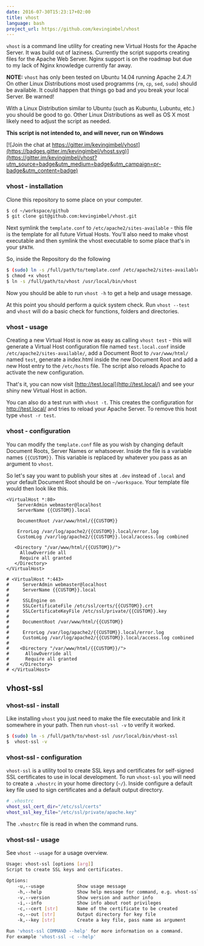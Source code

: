```yaml
---
date: 2016-07-30T15:23:17+02:00
title: vhost
language: bash
project_url: https://github.com/kevingimbel/vhost
---
```


`vhost` is a command line utility for creating new Virtual Hosts for the Apache Server. It was build out of laziness. Currently the script supports creating files for the Apache Web Server. Nginx support is on the roadmap but due to my lack of Nginx knowledge currently far away.

**NOTE:** `vhost` has only been tested on Ubuntu 14.04 running Apache 2.4.7! On other Linux Distributions most used programms (`rm`, `cp`, `sed`, `sudo`) should be available. It could happen that things go bad and you break your local Server. Be warned!

With a Linux Distribution similar to Ubuntu (such as Kubuntu, Lubuntu, etc.) you should be good to go. Other Linux Distributions as well as OS X most likely need to adjust the script as needed.

**This script is not intended to, and will never, run on Windows**

[![Join the chat at https://gitter.im/kevingimbel/vhost](https://badges.gitter.im/kevingimbel/vhost.svg)](https://gitter.im/kevingimbel/vhost?utm_source=badge&utm_medium=badge&utm_campaign=pr-badge&utm_content=badge)

### vhost - installation

Clone this repository to some place on your computer.

```bash
$ cd ~/workspace/github
$ git clone git@github.com:kevingimbel/vhost.git
```

Next symlink the `template.conf` to `/etc/apache2/sites-available` - this file is
the template for all future Virtual Hosts. You'll also need to make vhost
executable and then symlink the vhost executable to some place that's in
your `$PATH`.

So, inside the Repository do the following
```bash
$ (sudo) ln -s /full/path/to/template.conf /etc/apache2/sites-available
$ chmod +x vhost
$ ln -s /full/path/to/vhost /usr/local/bin/vhost
```

Now you should be able to run `vhost -h` to get a help and usage message.

At this point you should perform a quick system check. Run `vhost --test` and
`vhost` will do a basic check for functions, folders and directories.

### vhost - usage

Creating a new Virtual Host is now as easy as calling `vhost test` - this will
generate a Virtual Host configuration file named `test.local.conf` inside
`/etc/apache2/sites-available/`, add a Document Root to `/var/www/html/` named
`test`, generate a index.html inside the new Document Root and add a new Host
entry to the `/etc/hosts` file. The script also reloads Apache to activate the
new configuration.

That's it, you can now visit [http://test.local](http://test.local/) and see
your shiny new Virtual Host in action.

You can also do a test run with `vhost -t`. This creates the configuration for http://test.local/ and tries to reload your Apache Server.
To remove this host type `vhost -r test`.
### vhost - configuration

You can modify the `template.conf` file as you wish by changing default Document
Roots, Server Names or whatsoever. Inside the file is a variable names
`{{CUSTOM}}`. This variable is replaced by whatever you pass as an argument to
`vhost`.

So let's say you want to publish your sites at `.dev` instead of
`.local` and your default Document Root should be on `~/workspace`. Your
template file would then look like this.

```
<VirtualHost *:80>
  	ServerAdmin webmaster@localhost
  	ServerName {{CUSTOM}}.local

  	DocumentRoot /var/www/html/{{CUSTOM}}

    ErrorLog /var/log/apache2/{{CUSTOM}}.local/error.log
    CustomLog /var/log/apache2/{{CUSTOM}}.local/access.log combined

   <Directory "/var/www/html/{{CUSTOM}}/">
     AllowOverride all
     Require all granted
   </Directory>
</VirtualHost>

# <VirtualHost *:443>
#     ServerAdmin webmaster@localhost
#     ServerName {{CUSTOM}}.local
#
#     SSLEngine on
#     SSLCertificateFile /etc/ssl/certs/{{CUSTOM}}.crt
#     SSLCertificateKeyFile /etc/ssl/private/{{CUSTOM}}.key
#
#     DocumentRoot /var/www/html/{{CUSTOM}}
#     
#     ErrorLog /var/log/apache2/{{CUSTOM}}.local/error.log
#     CustomLog /var/log/apache2/{{CUSTOM}}.local/access.log combined
#
#    <Directory "/var/www/html/{{CUSTOM}}/">
#      AllowOverride all
#      Require all granted
#    </Directory>
# </VirtualHost>
```

## vhost-ssl

### vhost-ssl - install

Like installing `vhost` you just need to make the file executable and link it somewhere in your path. Then run `vhost-ssl -v` to verify it worked.

```bash
$ (sudo) ln -s /full/path/to/vhost-ssl /usr/local/bin/vhost-ssl
$  vhost-ssl -v

```

### vhost-ssl - configuration

`vhost-ssl` is a utility tool to create SSL keys and certificates for self-signed SSL certificates to use in local development. To run `vhost-ssl` you will need to create a `.vhostrc` in your home directory (`~/`). Inside configure a default key file used to sign certificates and a default output directory.

```bash
# .vhostrc
vhost_ssl_cert_dir="/etc/ssl/certs"
vhost_ssl_key_file="/etc/ssl/private/apache.key"
```

The `.vhostrc` file is read in when the command runs.

### vhost-ssl - usage

See `vhost --usage` for a usage overview.

```bash
Usage: vhost-ssl [options [arg]]
Script to create SSL keys and certificates.

Options:
    -u,--usage            Show usage message
    -h,--help             Show help message for command, e.g. vhost-ssl -c --help
    -v,--version          Show version and author info
    -i,--info             Show info about root privileges
    -c,--cert [str]       Name of the certificate to be created
    -o,--out [str]        Output directory for key file
    -k,--key [str]        Create a key file, pass name as argument

Run 'vhost-ssl COMMAND --help' for more information on a command.
For example 'vhost-ssl -c --help'
```
